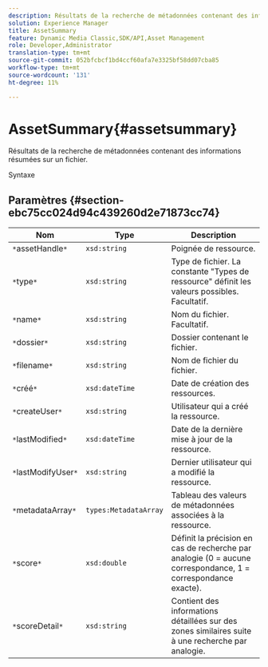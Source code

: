 ```yaml
---
description: Résultats de la recherche de métadonnées contenant des informations résumées sur un fichier.
solution: Experience Manager
title: AssetSummary
feature: Dynamic Media Classic,SDK/API,Asset Management
role: Developer,Administrator
translation-type: tm+mt
source-git-commit: 052bfcbcf1bd4ccf60afa7e3325bf58dd07cba85
workflow-type: tm+mt
source-wordcount: '131'
ht-degree: 11%

---
```



# AssetSummary{#assetsummary}

Résultats de la recherche de métadonnées contenant des informations résumées sur un fichier.

Syntaxe

## Paramètres {#section-ebc75cc024d94c439260d2e71873cc74}

| Nom | Type | Description |
|---|---|---|
| `*`assetHandle`*` | `xsd:string` | Poignée de ressource. |
| `*`type`*` | `xsd:string` | Type de fichier. La constante &quot;Types de ressource&quot; définit les valeurs possibles. Facultatif. |
| `*`name`*` | `xsd:string` | Nom du fichier. Facultatif. |
| `*`dossier`*` | `xsd:string` | Dossier contenant le fichier. |
| `*`filename`*` | `xsd:string` | Nom de fichier du fichier. |
| `*`créé`*` | `xsd:dateTime` | Date de création des ressources. |
| `*`createUser`*` | `xsd:string` | Utilisateur qui a créé la ressource. |
| `*`lastModified`*` | `xsd:dateTime` | Date de la dernière mise à jour de la ressource. |
| `*`lastModifyUser`*` | `xsd:string` | Dernier utilisateur qui a modifié la ressource. |
| `*`metadataArray`*` | `types:MetadataArray` | Tableau des valeurs de métadonnées associées à la ressource. |
| `*`score`*` | `xsd:double` | Définit la précision en cas de recherche par analogie (0 = aucune correspondance, 1 = correspondance exacte). |
| `*`scoreDetail`*` | `xsd:string` | Contient des informations détaillées sur des zones similaires suite à une recherche par analogie. |

